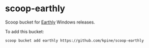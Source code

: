 # scoop-earthly

Scoop bucket for [Earthly](https://earthly.dev/) Windows releases.

To add this bucket:

```console
scoop bucket add earthly https://github.com/kpine/scoop-earthly
```
